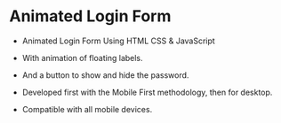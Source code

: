 # Animated Login Form

- Animated Login Form Using HTML CSS & JavaScript

- With animation of floating labels.
- And a button to show and hide the password.
- Developed first with the Mobile First methodology, then for desktop.
- Compatible with all mobile devices.



